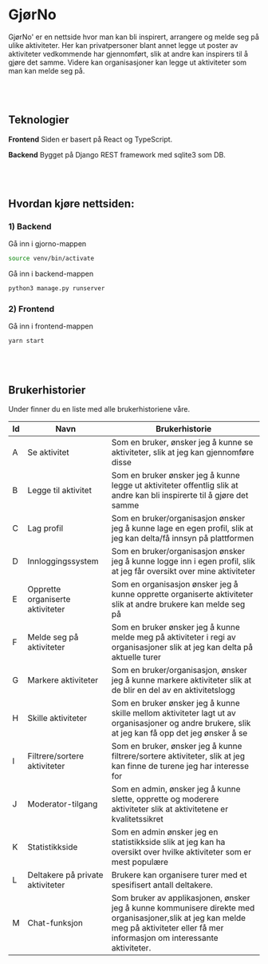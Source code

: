 # GjørNo
GjørNo' er en nettside hvor man kan bli inspirert, arrangere og melde seg på ulike aktiviteter. Her kan privatpersoner blant annet legge ut poster av aktiviteter vedkommende har gjennomført, slik at andre kan inspirers til å gjøre det samme. Videre kan organisasjoner kan legge ut aktiviteter som man kan melde seg på. 

<br>
<br>

## Teknologier

**Frontend**
Siden er basert på React og TypeScript.

**Backend**
Bygget på Django REST framework med sqlite3 som DB.

<br>
<br>

## Hvordan kjøre nettsiden:
### 1) Backend
Gå inn i gjorno-mappen
```bash
source venv/bin/activate
```
Gå inn i backend-mappen
```bash
python3 manage.py runserver
```

### 2) Frontend
Gå inn i frontend-mappen
```bash
yarn start
```

<br>
<br>

## Brukerhistorier
Under finner du en liste med alle brukerhistoriene våre.

| Id  | Navn | Brukerhistorie | 
| --- | ------------- | ------------------------------------- |
|  A  | Se aktivitet  | Som en bruker, ønsker jeg å kunne se aktiviteter, slik at jeg kan gjennomføre disse  |
|  B  | Legge til aktivitet  | Som en bruker ønsker jeg å kunne legge ut aktiviteter offentlig slik at andre kan bli inspirerte til å gjøre det samme  |
|  C  | Lag profil  | Som en bruker/organisasjon ønsker jeg å kunne lage en egen profil, slik at jeg kan delta/få innsyn på plattformen  |
|  D  | Innloggingssystem | Som en bruker/organisasjon ønsker jeg å kunne logge inn i egen profil, slik at jeg får oversikt over mine aktiviteter  |
|  E  | Opprette organiserte aktiviteter  | Som en organisasjon ønsker jeg å kunne opprette organiserte aktiviteter slik at andre brukere kan melde seg på  |
|  F  | Melde seg på aktiviteter  | Som en bruker ønsker jeg å kunne melde meg på aktiviteter i regi av organisasjoner slik at jeg kan delta på aktuelle turer  |
|  G  | Markere aktiviteter  | Som en bruker/organisasjon, ønsker jeg å kunne markere aktiviteter slik at de blir en del av en aktivitetslogg  |
|  H  | Skille aktiviteter  | Som en bruker ønsker jeg å kunne skille mellom aktiviteter lagt ut av organisasjoner og andre brukere, slik at jeg kan få opp det jeg ønsker å se  |
|  I  | Filtrere/sortere aktiviteter  | Som en bruker, ønsker jeg å kunne filtrere/sortere aktiviteter, slik at jeg kan finne de turene jeg har interesse for  |
|  J  | Moderator-tilgang  | Som en admin, ønsker jeg å kunne slette, opprette og moderere aktiviteter slik at aktivitetene er kvalitetssikret  |
|  K  | Statistikkside  | Som en admin ønsker jeg en statistikkside slik at jeg kan ha oversikt over hvilke aktiviteter som er mest populære  |
|  L  | Deltakere på private aktiviteter  | Brukere kan organisere turer med et spesifisert antall deltakere.  |
|  M  | Chat-funksjon  | Som bruker av applikasjonen, ønsker jeg å kunne kommunisere direkte med organisasjoner,slik at jeg kan melde meg på aktiviteter eller få mer informasjon om interessante aktiviteter.  |